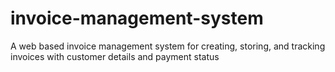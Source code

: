 # invoice-management-system
A web based invoice management system for creating, storing, and tracking invoices with customer details and payment status
